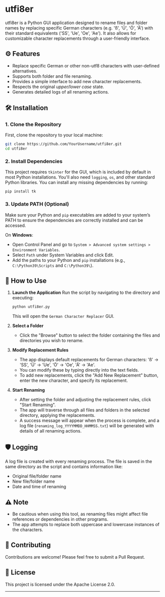 # utfi8er

utfi8er is a Python GUI application designed to rename files and folder names by replacing specific German characters (e.g. 'ß', 'Ü', 'Ö', 'Ä') with their standard equivalents ('SS', 'Ue', 'Oe', 'Ae'). It also allows for customizable character replacements through a user-friendly interface.

## ⚙️ Features

- Replace specific German or other non-utf8 characters with user-defined alternatives.
- Supports both folder and file renaming.
- Provides a simple interface to add new character replacements.
- Respects the original _upper/lower case_ state.
- Generates detailed logs of all renaming actions.

## 🛠️ Installation

### 1. Clone the Repository

First, clone the repository to your local machine:

```bash
git clone https://github.com/YourUsername/utfi8er.git
cd utfi8er
```

### 2. Install Dependencies

This project requires `tkinter` for the GUI, which is included by default in most Python installations. You'll also need `logging`, `os`, and other standard Python libraries. You can install any missing dependencies by running:

```bash
pip install tk
```

### 3. Update PATH (Optional)

Make sure your Python and `pip` executables are added to your system’s PATH to ensure the dependencies are correctly installed and can be accessed.

On **Windows**:

- Open Control Panel and go to `System > Advanced system settings > Environment Variables`.
- Select `Path` under System Variables and click Edit.
- Add the paths to your Python and `pip` installations (e.g., `C:\Python39\Scripts` and `C:\Python39\`).

## 📝 How to Use

1. **Launch the Application**
   Run the script by navigating to the directory and executing:

   ```bash
   python utfi8er.py
   ```

   This will open the `German Character Replacer` GUI.

2. **Select a Folder**

   - Click the "Browse" button to select the folder containing the files and directories you wish to rename.

3. **Modify Replacement Rules**

   - The app displays default replacements for German characters: 'ß' -> 'SS', 'Ü' -> 'Ue', 'Ö' -> 'Oe', 'Ä' -> 'Ae'.
   - You can modify these by typing directly into the text fields.
   - To add new replacements, click the "Add New Replacement" button, enter the new character, and specify its replacement.

4. **Start Renaming**
   - After setting the folder and adjusting the replacement rules, click "Start Renaming".
   - The app will traverse through all files and folders in the selected directory, applying the replacements.
   - A success message will appear when the process is complete, and a log file (`renaming_log_YYYYMMDD_HHMMSS.txt`) will be generated with details of all renaming actions.

## 🛡️ Logging

A log file is created with every renaming process. The file is saved in the same directory as the script and contains information like:

- Original file/folder name
- New file/folder name
- Date and time of renaming

## ⚠️ Note

- Be cautious when using this tool, as renaming files might affect file references or dependencies in other programs.
- The app attempts to replace both uppercase and lowercase instances of the characters.

## 🤝 Contributing

Contributions are welcome! Please feel free to submit a Pull Request.

## 📄 License

This project is licensed under the Apache License 2.0.

---
